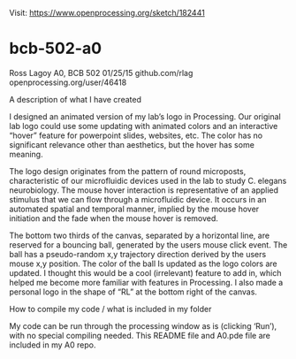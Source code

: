 Visit: https://www.openprocessing.org/sketch/182441

# bcb-502-a0
Ross Lagoy
A0, BCB 502
01/25/15
github.com/rlag
openprocessing.org/user/46418

A description of what I have created

I designed an animated version of my lab’s logo in Processing. Our original lab logo could use some updating with animated colors and an interactive “hover” feature for powerpoint slides, websites, etc. The color has no significant relevance other than aesthetics, but the hover has some meaning.

The logo design originates from the pattern of round microposts, characteristic of our microfluidic devices used in the lab to study C. elegans neurobiology. The mouse hover interaction is representative of an applied stimulus that we can flow through a microfluidic device. It occurs in an automated spatial and temporal manner, implied by the mouse hover initiation and the fade when the mouse hover is removed.

The bottom two thirds of the canvas, separated by a horizontal line, are reserved for a bouncing ball, generated by the users mouse click event. The ball has a pseudo-random x,y trajectory direction derived by the users mouse x,y position. The color of the ball Is updated as the logo colors are updated. I thought this would be a cool (irrelevant) feature to add in, which helped me become more familiar with features in Processing. I also made a personal logo in the shape of “RL” at the bottom right of the canvas.

How to compile my code / what is included in my folder

My code can be run through the processing window as is (clicking ‘Run’), with no special compiling needed. This README file and A0.pde file are included in my A0 repo.
